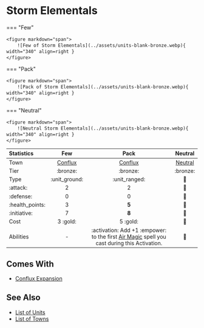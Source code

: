 # Storm Elementals

=== "Few"

    <figure markdown="span">
        ![Few of Storm Elementals](../assets/units-blank-bronze.webp){ width="340" align=right }
    </figure>

=== "Pack"

    <figure markdown="span">
        ![Pack of Storm Elementals](../assets/units-blank-bronze.webp){ width="340" align=right }
    </figure>

=== "Neutral"

    <figure markdown="span">
        ![Neutral Storm Elementals](../assets/units-blank-bronze.webp){ width="340" align=right }
    </figure>


| Statistics | Few | Pack | Neutral |
| :--- | :---: | :---: | :---: |
| Town | [Conflux](../towns/conflux.md) | [Conflux](../towns/conflux.md) | [Neutral](../towns/neutral.md) |
| Tier | :bronze: | :bronze: | :bronze: |
| Type | :unit_ground: | :unit_ranged: | 🚧 |
| :attack: | 2 | 2 | 🚧 |
| :defense: | 0 | 0 | 🚧 |
| :health_points: | 3 | **5** | 🚧 |
| :initiative: | 7 | **8** | 🚧 |
| Cost | 3 :gold: | 5 :gold: | 🚧 |
| Abilities | - | :activation: Add +1 :empower: to the first [Air Magic](../spells/school_of_air_magic.md) spell you cast during this Activation. | 🚧 |


## Comes With

- [Conflux Expansion](../content.md)


## See Also

- [List of Units](index.md)
- [List of Towns](../towns/index.md)